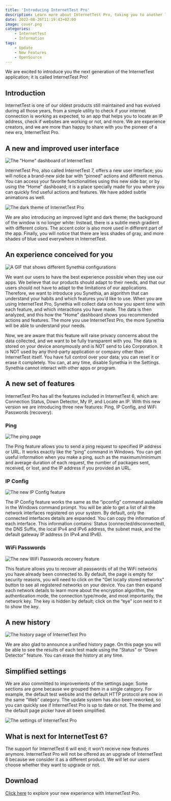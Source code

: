 ```yaml
---
title: 'Introducing InternetTest Pro'
description: Learn more about InternetTest Pro, taking you to another level.
date: 2022-08-26T11:19:43+02:00
image: cover.png
categories:
    - InternetTest
    - Information
tags:
    - Update
    - New Features
    - OpenSource
---
```

We are excited to introduce you the next generation of the InternetTest application; it is called InternetTest Pro!

## Introduction

InternetTest is one of our oldest products still maintained and has evolved during all those years, from a simple utility to check if your internet connection is working as expected, to an app that helps you to locate an IP address, check if websites are working or not, and more.
We are experience creators, and we are more than happy to share with you the pioneer of a new era, InternetTest Pro.

## A new and improved user interface

![The "Home" dashboard of InternetTest](home.png)

InternetTest Pro, also called InternetTest 7, offers a new user interface; you will notice a brand-new side bar with “pinned” actions and different menus. You can access your favorite functionalities using this new side bar, or by using the “Home” dashboard; it is a place specially made for you where you can quickly find useful actions and features. We have added subtle animations as well. 

![The dark theme of InternetTest Pro](dark_ping.png)

We are also introducing an improved light and dark theme; the background of the window is no longer white: Instead, there is a subtle mesh gradient with different colors. The accent color is also more used in different part of the app. Finally, you will notice that there are less shades of gray, and more shades of blue used everywhere in InternetTest.

## An experience conceived for you
![A GIF that shows different Synethia configurations](gif.gif)

We want our users to have the best experience possible when they use our apps. We believe that our products should adapt to their needs, and that our users should not have to adapt to the limitations of our applications. Therefore, we want to introduce you Synethia, an algorithm that can understand your habits and which features you’d like to use. When you are using InternetTest Pro, Synethia will collect data on how you spent time with each feature, and which interactions you have made. The data is then analyzed, and this how the “Home” dashboard shows you recommended actions and features. The more you use InternetTest Pro, the more Synethia will be able to understand your needs. 

Now, we are aware that this feature will raise privacy concerns about the data collected, and we want to be fully transparent with you. The data is stored on your device anonymously and is NOT send to Léo Corporation. It is NOT used by any third-party application or company other than InternetTest itself. You have full control over your data; you can reset it or erase it completely. You can, at any time, disable Synethia in the Settings. Synethia cannot interact with other apps or program.

## A new set of features

InternetTest Pro has all the features included in InternetTest 6, which are: Connection Status, Down Detector, My IP, and Locate an IP. With this new version we are introducing three new features: Ping, IP Config, and WiFi Passwords (recovery).

### Ping

![The ping page](ping.png)

The Ping feature allows you to send a ping request to specified IP address or URL. It works exactly like the “ping” command in Windows. You can get useful information when you make a ping, such as the maximum/minimum and average duration of each request, the number of packages sent, received, or lost, and the IP address if you provided an URL.

### IP Config

![The new IP Config feature](ipconfig.png)

The IP Config feature works the same as the “ipconfig” command available in the Windows command prompt. You will be able to get a list of all the network interfaces registered on your system. By default, only the connected interfaces details are expanded. You can copy the information of each interface. This information contains: Status (connected/disconnected), the DNS Suffix, the local IPv4 and IPv6 address, the subnet mask, and the default gateway IP address (in IPv4 and IPv6).

### WiFi Passwords

![The new WiFi Passwords recovery feature](wifi.png)

This feature allows you to recover all passwords of all the WiFi networks you have already been connected to. By default, the page is empty for security reasons, you will need to click on the “Get locally stored networks” button to see all registered networks on your device. You can then expand each network details to learn more about the encryption algorithm, the authentication mode, the connection type/mode, and most importantly, the network key. The key is hidden by default; click on the “eye” icon next to it to show the key.
## A new history

![The history page of InternetTest Pro](history.png)

We are also glad to announce a unified history page. On this page you will be able to see the results of each test made using the “Status” or “Down Detector” feature. You can erase the history at any time.

## Simplified settings

We are also committed to improvements of the settings page: Some sections are gone because we grouped them in a single category. For example, the default test website and the default HTTP protocol are now in the same “Web” category. The update system has also been reworked, so you can quickly see if InternetTest Pro is up to date or not. The theme and the default page picker have all been simplified.

![The settings of InternetTest Pro](settings.png)

## What is next for InternetTest 6?
The support for InternetTest 6 will end; it won’t receive new features anymore. InternetTest Pro will not be offered as an upgrade of InternetTest 6 because we consider it as a different product. We will let our users choose whether they want to upgrade or not.

## Download
[Click here](https://tinyurl.com/DownloadITP7) to explore your new experience with InternetTest Pro.